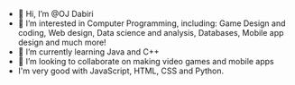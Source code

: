 - 👋 Hi, I’m @OJ Dabiri
- 👀 I’m interested in Computer Programming, including: Game Design and coding, Web design, Data science and analysis, Databases, Mobile app design and much more!
- 🌱 I’m currently learning Java and C++
- 💞️ I’m looking to collaborate on making video games and mobile apps
- I'm very good with JavaScript, HTML, CSS and Python.

<!---
OJ-Dabiri/OJ-Dabiri is a ✨ special ✨ repository because its `README.md` (this file) appears on your GitHub profile.
You can click the Preview link to take a look at your changes.
--->
